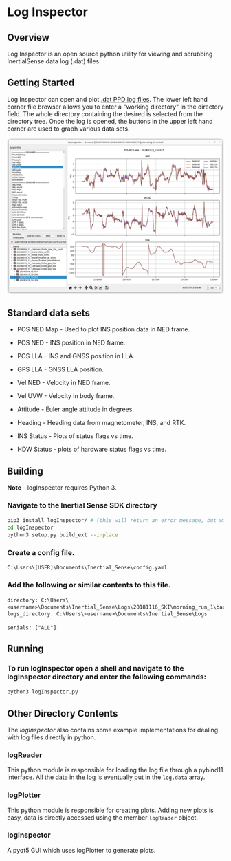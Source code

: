 # Log Inspector

## Overview
Log Inspector is an open source python utility for viewing and scrubbing InertialSense data log (.dat) files.

## Getting Started
Log Inspector can open and plot [.dat PPD log files](../../logging-plotting/data_logging/#logging-ppd-in-evaltool). The lower left hand corner file browser allows you to enter a "working directory" in the directory field. The whole directory containing the desired is selected from the directory tree.
Once the log is opened, the buttons in the upper left hand corner are used to graph various data sets.


![NED Map](../images/loginspector_nedmap.png "NED Map")

## Standard data sets

* POS NED Map - Used to plot INS position data in NED frame.

* POS NED - INS position in NED frame.

* POS LLA - INS and GNSS position in LLA.

* GPS LLA - GNSS LLA position.

* Vel NED - Velocity in NED frame.

* Vel UVW - Velocity in body frame.

* Attitude - Euler angle attitude in degrees.

* Heading - Heading data from magnetometer, INS, and RTK.

* INS Status - Plots of status flags vs time.

* HDW Status - plots of hardware status flags vs time.

## Building

**Note** - logInspector requires Python 3.

### Navigate to the Inertial Sense SDK directory

``` bash
pip3 install logInspector/ # (this will return an error message, but will install all the dependencies you need)
cd logInspector
python3 setup.py build_ext --inplace
```

### Create a config file.

```
C:\Users\[USER]\Documents\Inertial_Sense\config.yaml
```

### Add the following or similar contents to this file.

```
directory: C:\Users\<username>\Documents\Inertial_Sense\Logs\20181116_SKI\morning_run_1\back\20181116_175352
logs_directory: C:\Users\<username>\Documents\Inertial_Sense\Logs

serials: ["ALL"]
```

## Running

### To run logInspector open a shell and navigate to the logInspector directory and enter the following commands:
``` bash
python3 logInspector.py
```

## Other Directory Contents
The *logInspector* also contains some example implementations for dealing with log files directly in python.

### logReader
This python module is responsible for loading the log file through a pybind11 interface.   All the data in the log is eventually put in the `log.data` array.

### logPlotter
This python module is responsible for creating plots.  Adding new plots is easy, data is directly accessed using the member `logReader` object.

### logInspector
A pyqt5 GUI which uses logPlotter to generate plots.

